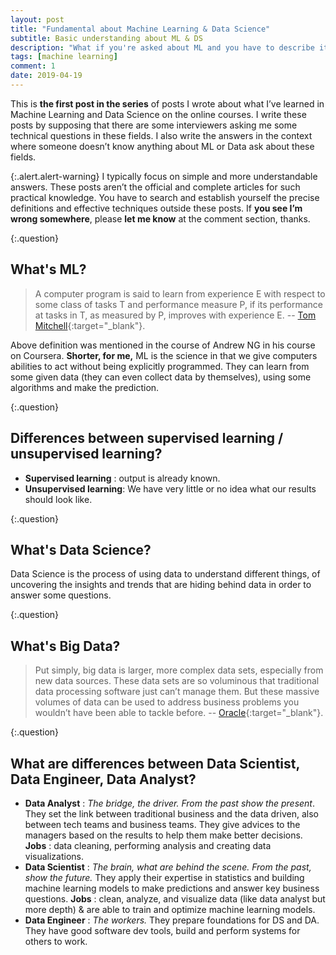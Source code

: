 ```yaml
---
layout: post
title: "Fundamental about Machine Learning & Data Science"
subtitle: Basic understanding about ML & DS
description: "What if you're asked about ML and you have to describe it for an amateur/a professional person?"
tags: [machine learning]
comment: 1
date: 2019-04-19
---
```


This is **the first post in the series** of posts I wrote about what I’ve learned in Machine Learning and Data Science on the online courses. I write these posts by supposing that there are some interviewers asking me some technical questions in these fields. I also write the answers in the context where someone doesn’t know anything about ML or Data ask about these fields.

{:.alert.alert-warning}
I typically focus on simple and more understandable answers. These posts aren’t the official and complete articles for such practical knowledge. You have to search and establish yourself the precise definitions and effective techniques outside these posts. If **you see I’m wrong somewhere**, please **let me know** at the comment section, thanks.

{:.question}
## What's ML?

> A computer program is said to learn from experience E with respect to some class of tasks T and performance measure P, if its performance at tasks in T, as measured by P, improves with experience E. -- [Tom Mitchell](http://www.cs.cmu.edu/~tom/){:target="_blank"}.

Above definition was mentioned in the course of Andrew NG in his course on Coursera. **Shorter, for me,** ML is the science in that we give computers abilities to act without being explicitly programmed. They can learn from some given data (they can even collect data by themselves), using some algorithms and make the prediction.

{:.question}
## Differences between supervised learning / unsupervised learning?

- **Supervised learning** : output is already known.
- **Unsupervised learning**: We have very little or no idea what our results should look like.

{:.question}
## What's Data Science?

Data Science is the process of using data to understand different things, of uncovering the insights and trends that are hiding behind data in order to answer some questions.

{:.question}
## What's Big Data?

> Put simply, big data is larger, more complex data sets, especially from new data sources. These data sets are so voluminous that traditional data processing software just can’t manage them. But these massive volumes of data can be used to address business problems you wouldn’t have been able to tackle before. -- [Oracle](https://www.oracle.com/big-data/guide/what-is-big-data.html){:target="_blank"}.

{:.question}
## What are differences between Data Scientist, Data Engineer, Data Analyst?

- **Data Analyst** : *The bridge, the driver. From the past show the present*. They set the link between traditional business and the data driven, also between tech teams and business teams. They give advices to the managers based on the results to help them make better decisions. **Jobs** : data cleaning, performing analysis and creating data visualizations. 
- **Data Scientist** : *The brain, what are behind the scene. From the past, show the future.* They apply their expertise in statistics and building machine learning models to make predictions and answer key business questions. **Jobs** : clean, analyze, and visualize data (like data analyst but more depth) & are able to train and optimize machine learning models.
- **Data Engineer** : *The workers.* They prepare foundations for DS and DA. They have good software dev tools, build and perform systems for others to work.



